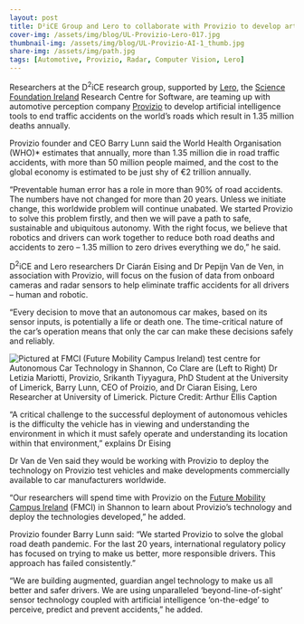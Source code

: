 ```yaml
---
layout: post
title: D²iCE Group and Lero to collaborate with Provizio to develop artificial intelligence tools to end traffic accidents
cover-img: /assets/img/blog/UL-Provizio-Lero-017.jpg
thumbnail-img: /assets/img/blog/UL-Provizio-AI-1_thumb.jpg
share-img: /assets/img/path.jpg
tags: [Automotive, Provizio, Radar, Computer Vision, Lero]
---
```


Researchers at the D<sup>2</sup>iCE research group, supported by [Lero](https://lero.ie/), the [Science Foundation Ireland](https://www.sfi.ie/) Research Centre for Software, are teaming up with automotive perception company [Provizio](https://provizio.ai/) to develop artificial intelligence tools to end traffic accidents on the world’s roads which result in 1.35 million deaths annually.

Provizio founder and CEO Barry Lunn said the World Health Organisation (WHO)* estimates that annually, more than 1.35 million die in road traffic accidents, with more than 50 million people maimed, and the cost to the global economy is estimated to be just shy of €2 trillion annually.

“Preventable human error has a role in more than 90% of road accidents. The numbers have not changed for more than 20 years. Unless we initiate change, this worldwide problem will continue unabated. We started Provizio to solve this problem firstly, and then we will pave a path to safe, sustainable and ubiquitous autonomy. With the right focus, we believe that robotics and drivers can work together to reduce both road deaths and accidents to zero – 1.35 million to zero drives everything we do,” he said.

D<sup>2</sup>iCE and Lero researchers Dr Ciarán Eising and Dr Pepijn Van de Ven, in association with Provizio, will focus on the fusion of data from onboard cameras and radar sensors to help eliminate traffic accidents for all drivers – human and robotic.

“Every decision to move that an autonomous car makes, based on its sensor inputs, is potentially a life or death one. The time-critical nature of the car’s operation means that only the car can make these decisions safely and reliably.

![](/assets/img/blog/UL-Provizio-AI-1_small.jpg "Pictured at FMCI (Future Mobility Campus Ireland) test centre for Autonomous Car Technology in Shannon, Co Clare are (Left to Right) Dr Letizia Mariotti, Provizio, Srikanth Tiyyagura, PhD Student at the University of Limerick, Barry Lunn, CEO of Proizio, and Dr Ciaran Eising, Lero Researcher at University of Limerick. Picture Credit: Arthur Ellis Caption")

“A critical challenge to the successful deployment of autonomous vehicles is the difficulty the vehicle has in viewing and understanding the environment in which it must safely operate and understanding its location within that environment,” explains Dr Eising

Dr Van de Ven said they would be working with Provizio to deploy the technology on Provizio test vehicles and make developments commercially available to car manufacturers worldwide.

“Our researchers will spend time with Provizio on the [Future Mobility Campus Ireland](https://futuremobilityireland.ie/) (FMCI) in Shannon to learn about Provizio’s technology and deploy the technologies developed,” he added.

Provizio founder Barry Lunn said: “We started Provizio to solve the global road death pandemic. For the last 20 years, international regulatory policy has focused on trying to make us better, more responsible drivers. This approach has failed consistently.”

“We are building augmented, guardian angel technology to make us all better and safer drivers. We are using unparalleled ‘beyond-line-of-sight’ sensor technology coupled with artificial intelligence ‘on-the-edge’ to perceive, predict and prevent accidents,” he added.
